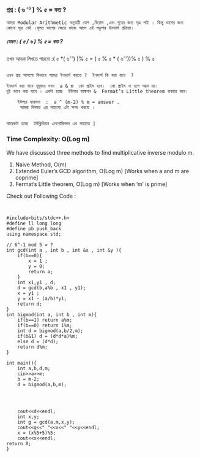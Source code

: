 
### প্রশ্ন : ( ৬ <sup>-১</sup> )  % ৫ = কত ?

```
আমরা Modular Arithmetic অনুযায়ী যোগ ,বিয়োগ ,এবং গুনের জন্য সূত্র পাই । কিন্তু ভাগের জন্য 
কোনো সূত্র নেই ।মূলত ভাগের ক্ষেত্রে কাজে আসে এই মডুলার ইনভার্স প্রক্রিয়া। 

```

##### যেমন : ( ৫ / ৬ ) % ৫ = কত ?

তখন আমরা লিখতে পারবো  :( ৫ *( ৬<sup>-১</sup>) )% ৫ = ( ৫ % ৫  * ( ৬<sup>-১</sup>))% ৫ ) % ৫

```

এখন প্রশ্ন আসলো কিভাবে আমরা ইনভার্স করবো ?  ইনভার্স কি করা যাবে  ?

ইনভার্স করা যাবে শুধুমাত্র যখন  a & m  কো প্রাইম হবে।  কো প্রাইম না হলে সম্ভব নয়। 
দুই ভাবে করা যাবে । একটা হচ্ছে  ইউলার ফাঙ্কশন &  Fermat’s Little theorem ব্যবহার করে।  
    
    ইউলার ফাঙ্কশন  :  a ^ (m-2) % m = answer .
     আমরা বিগমড় এর সাহায্যে এটা সল্ভ করবো ।
    

আরেকটা হচ্ছে  ইউক্লিডিয়ন এলগোরিদমস এর সাহায্যে |

```

### Time Complexity: O(Log m)

We have discussed three methods to find multiplicative inverse modulo m. 
1) Naive Method, O(m) 
2) Extended Euler’s GCD algorithm, O(Log m) [Works when a and m are coprime] 
3) Fermat’s Little theorem, O(Log m) [Works when ‘m’ is prime]

Check out Following Code : 

```


#include<bits/stdc++.h>
#define ll long long
#define pb push_back
using namespace std;

// 6^-1 mod 5 = ?
int gcd(int a , int b , int &x , int &y ){
    if(b==0){
        x = 1 ;
        y = 0;
        return a;
    }
    int x1,y1 , d;
    d = gcd(b,a%b , x1 , y1);
    x = y1 ;
    y = x1 - (a/b)*y1;
    return d;
}
int bigmod(int a, int b , int m){
    if(b==1) return a%m;
    if(b==0) return 1%m;
    int d = bigmod(a,b/2,m);
    if(b&1) d = (d*d*a)%m;
    else d = (d*d);
    return d%m;
}

int main(){
    int a,b,d,m;
    cin>>a>>m;
    b = m-2;
    d = bigmod(a,b,m);




    cout<<d<<endl;
    int x,y;
    int g = gcd(a,m,x,y);
    cout<<g<<" "<<x<<" "<<y<<endl;
    x = (x%5+5)%5;
    cout<<x<<endl;
return 0;
}


```

